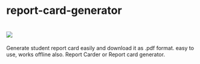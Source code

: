 # report-card-generator
# <img src="https://img.shields.io/badge/status-complete-green">
Generate student report card easily and download it as .pdf format. easy to use, works offline also. Report Carder or Report card generator.
